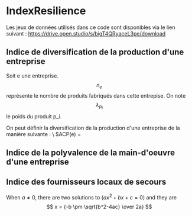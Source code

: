 # IndexResilience
Les jeux de données utilisés dans ce code sont disponibles via le lien suivant :
https://drive.open.studio/s/bigT4QRyaceL3pe/download


## Indice de diversification de la production d'une entreprise
Soit e une entreprise. $$n_e$$ représente le nombre de produits fabriqués dans cette entrepise. 
On note $$\lambda_p_i$$ le poids du produit p_i. 

On peut définir la diversification de la production d'une entreprise de la manière suivante : \\ 
$ACP(e) = 


## Indice de la polyvalence de la main-d'oeuvre d'une entreprise
  
## Indice des fournisseurs locaux de secours
When $a \ne 0$, there are two solutions to $(ax^2 + bx + c = 0)$ and they are 
$$ x = {-b \pm \sqrt{b^2-4ac} \over 2a} $$